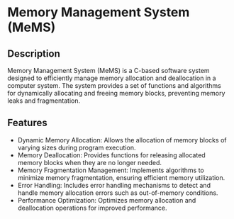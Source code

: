 # Memory Management System (MeMS)

## Description
Memory Management System (MeMS) is a C-based software system designed to efficiently manage memory allocation and deallocation in a computer system. The system provides a set of functions and algorithms for dynamically allocating and freeing memory blocks, preventing memory leaks and fragmentation.

## Features
- Dynamic Memory Allocation: Allows the allocation of memory blocks of varying sizes during program execution.
- Memory Deallocation: Provides functions for releasing allocated memory blocks when they are no longer needed.
- Memory Fragmentation Management: Implements algorithms to minimize memory fragmentation, ensuring efficient memory utilization.
- Error Handling: Includes error handling mechanisms to detect and handle memory allocation errors such as out-of-memory conditions.
- Performance Optimization: Optimizes memory allocation and deallocation operations for improved performance.
